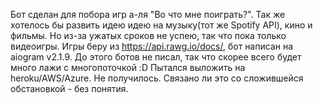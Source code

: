 Бот сделан для побора игр а-ля "Во что мне поиграть?". Так же хотелось бы развить идею идею на музыку(тот же Spotify API), кино и фильмы. Но из-за ужатых сроков не успею, так что пока только видеоигры. Игры беру из https://api.rawg.io/docs/, бот написан на aiogram v2.1.9. До этого ботов не писал, так что скорее всего будет много лажи с многопоточкой :D
Пытался выложить на heroku/AWS/Azure. Не получилось. Связано ли это со сложившейся обстановкой - без понятия.